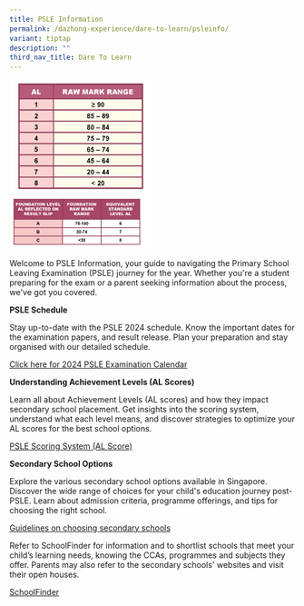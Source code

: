 ```yaml
---
title: PSLE Information
permalink: /dazhong-experience/dare-to-learn/psleinfo/
variant: tiptap
description: ""
third_nav_title: Dare To Learn
---
```

<p></p>
<p></p>
<div class="isomer-image-wrapper">
<img style="width: 50%;" height="auto" width="100%" alt="" src="/images/PSLE_Score_table.png">
</div>
<div class="isomer-image-wrapper">
<img style="width: 50%;" height="auto" width="100%" alt="" src="/images/Screen_Shot_2019_07_25_at_6_19_37_PM.png">
</div>
<p>Welcome to PSLE Information, your guide to navigating the Primary School
Leaving Examination (PSLE) journey for the year. Whether you're a student
preparing for the exam or a parent seeking information about the process,
we've got you covered.</p>
<p><strong>PSLE Schedule</strong>
</p>
<p>Stay up-to-date with the PSLE 2024 schedule. Know the important dates
for the examination papers, and result release. Plan your preparation and
stay organised with our detailed schedule.</p>
<p><a href="https://www.seab.gov.sg/home/examinations/important-dates-for-candidates#board_0" rel="noopener noreferrer nofollow" target="_blank">Click here for 2024 PSLE Examination Calendar</a>
</p>
<p><strong>Understanding Achievement Levels (AL Scores)</strong>
</p>
<p>Learn all about Achievement Levels (AL scores) and how they impact secondary
school placement. Get insights into the scoring system, understand what
each level means, and discover strategies to optimize your AL scores for
the best school options.</p>
<p><a href="https://www.moe.gov.sg/microsites/psle-fsbb/psle/new-psle-scoring-system.html" rel="noopener noreferrer nofollow" target="_blank">PSLE Scoring System (AL Score)</a>
</p>
<p><strong>Secondary School Options</strong>
</p>
<p>Explore the various secondary school options available in Singapore. Discover
the wide range of choices for your child's education journey post-PSLE.
Learn about admission criteria, programme offerings, and tips for choosing
the right school.</p>
<p><a href="https://www.moe.gov.sg/microsites/psle-fsbb/posting-to-secondary-school/choosing-sec-schools.html" rel="noopener noreferrer nofollow" target="_blank">Guidelines on choosing secondary schools</a>
</p>
<p>Refer to SchoolFinder for information and to shortlist schools that meet
your child’s learning needs, knowing the CCAs, programmes and subjects
they offer. Parents may also refer to the secondary schools' websites and
visit their open houses.</p>
<p><a href="https://www.moe.gov.sg/schoolfinder?journey=Secondary%20school" rel="noopener noreferrer nofollow" target="_blank">SchoolFinder</a>
</p>
<p></p>
<p></p>
<p></p>